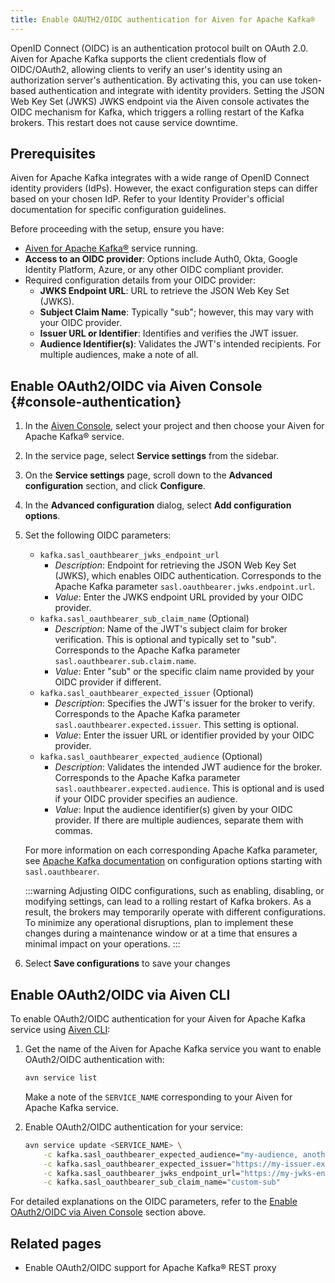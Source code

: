 ```yaml
---
title: Enable OAUTH2/OIDC authentication for Aiven for Apache Kafka®
---
```


OpenID Connect (OIDC) is an authentication protocol built on OAuth 2.0.
Aiven for Apache Kafka supports the client credentials flow of
OIDC/OAuth2, allowing clients to verify an user's identity using an
authorization server's authentication. By activating this, you can use
token-based authentication and integrate with identity providers.
Setting the JSON Web Key Set (JWKS) JWKS endpoint via the Aiven console
activates the OIDC mechanism for Kafka, which triggers a rolling restart
of the Kafka brokers. This restart does not cause service downtime.

## Prerequisites

Aiven for Apache Kafka integrates with a wide range of OpenID Connect
identity providers (IdPs). However, the exact configuration steps can
differ based on your chosen IdP. Refer to your Identity Provider's
official documentation for specific configuration guidelines.

Before proceeding with the setup, ensure you have:

-   [Aiven for Apache Kafka®](/docs/products/kafka/get-started) service running.
-   **Access to an OIDC provider**: Options include Auth0, Okta, Google
    Identity Platform, Azure, or any other OIDC compliant provider.
-   Required configuration details from your OIDC provider:
    -   **JWKS Endpoint URL**: URL to retrieve the JSON Web Key Set
        (JWKS).
    -   **Subject Claim Name**: Typically \"sub\"; however, this may
        vary with your OIDC provider.
    -   **Issuer URL or Identifier**: Identifies and verifies the JWT
        issuer.
    -   **Audience Identifier(s)**: Validates the JWT's intended
        recipients. For multiple audiences, make a note of all.

## Enable OAuth2/OIDC via Aiven Console {#console-authentication}

1.  In the [Aiven Console](https://console.aiven.io/), select your
    project and then choose your Aiven for Apache Kafka® service.

2.  In the service page, select **Service settings** from the sidebar.

3.  On the **Service settings** page, scroll down to the **Advanced
    configuration** section, and click **Configure**.

4.  In the **Advanced configuration** dialog, select **Add configuration
    options**.

5.  Set the following OIDC parameters:

    -   `kafka.sasl_oauthbearer_jwks_endpoint_url`
        -   *Description*: Endpoint for retrieving the JSON Web Key Set
            (JWKS), which enables OIDC authentication. Corresponds to
            the Apache Kafka parameter
            `sasl.oauthbearer.jwks.endpoint.url`.
        -   *Value*: Enter the JWKS endpoint URL provided by your OIDC
            provider.
    -   `kafka.sasl_oauthbearer_sub_claim_name` (Optional)
        -   *Description*: Name of the JWT's subject claim for broker
            verification. This is optional and typically set to \"sub\".
            Corresponds to the Apache Kafka parameter
            `sasl.oauthbearer.sub.claim.name`.
        -   *Value*: Enter \"sub\" or the specific claim name provided
            by your OIDC provider if different.
    -   `kafka.sasl_oauthbearer_expected_issuer` (Optional)
        -   *Description*: Specifies the JWT's issuer for the broker to
            verify. Corresponds to the Apache Kafka parameter
            `sasl.oauthbearer.expected.issuer`. This setting is
            optional.
        -   *Value*: Enter the issuer URL or identifier provided by your
            OIDC provider.
    -   `kafka.sasl_oauthbearer_expected_audience` (Optional)
        -   *Description*: Validates the intended JWT audience for the
            broker. Corresponds to the Apache Kafka parameter
            `sasl.oauthbearer.expected.audience`. This is optional and
            is used if your OIDC provider specifies an audience.
        -   *Value*: Input the audience identifier(s) given by your OIDC
            provider. If there are multiple audiences, separate them
            with commas.

    For more information on each corresponding Apache Kafka parameter,
    see [Apache Kafka
    documentation](https://kafka.apache.org/documentation/) on
    configuration options starting with `sasl.oauthbearer`.

    :::warning
    Adjusting OIDC configurations, such as enabling, disabling, or
    modifying settings, can lead to a rolling restart of Kafka brokers.
    As a result, the brokers may temporarily operate with different
    configurations. To minimize any operational disruptions, plan to
    implement these changes during a maintenance window or at a time
    that ensures a minimal impact on your operations.
    :::

6.  Select **Save configurations** to save your changes

## Enable OAuth2/OIDC via Aiven CLI

To enable OAuth2/OIDC authentication for your Aiven for Apache Kafka
service using [Aiven CLI](/docs/tools/cli):

1.  Get the name of the Aiven for Apache Kafka service you want to
    enable OAuth2/OIDC authentication with:

    ``` bash
    avn service list
    ```

    Make a note of the `SERVICE_NAME` corresponding to your Aiven for
    Apache Kafka service.

2.  Enable OAuth2/OIDC authentication for your service:

    ``` bash
    avn service update <SERVICE_NAME> \
        -c kafka.sasl_oauthbearer_expected_audience="my-audience, another-audience" \
        -c kafka.sasl_oauthbearer_expected_issuer="https://my-issuer.example.com" \
        -c kafka.sasl_oauthbearer_jwks_endpoint_url="https://my-jwks-endpoint.example.com/jwks" \
        -c kafka.sasl_oauthbearer_sub_claim_name="custom-sub"
    ```

For detailed explanations on the OIDC parameters, refer to the
[Enable OAuth2/OIDC via Aiven Console](#console-authentication) section above.

## Related pages

-   Enable OAuth2/OIDC support for Apache Kafka® REST proxy
